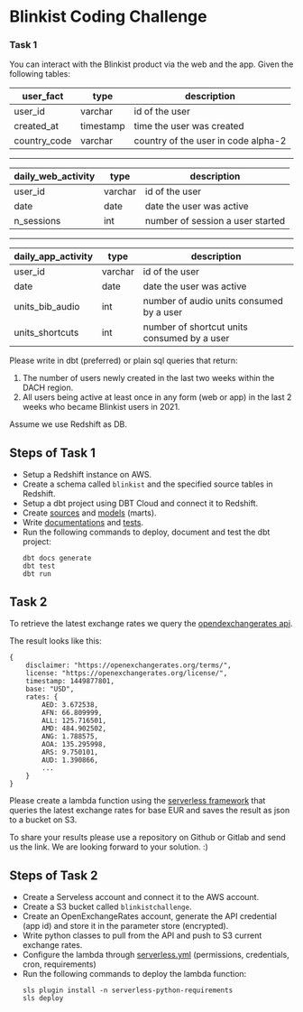 # Blinkist Coding Challenge

### Task 1

You can interact with the Blinkist product via the web and the app. Given the following tables:

| user_fact    | type      | description                         |
|--------------|-----------|-------------------------------------|
| user_id      | varchar   | id of the user                      |
| created_at   | timestamp | time the user was created           |
| country_code | varchar   | country of the user in code alpha-2 |


---

| daily_web_activity | type    | description                      |
|--------------------|---------|----------------------------------|
| user_id            | varchar | id of the user                   |
| date               | date    | date the user was active         |
| n_sessions         | int     | number of session a user started |

---

| daily_app_activity | type    | description                                 |
|--------------------|---------|---------------------------------------------|
| user_id            | varchar | id of the user                              |
| date               | date    | date the user was active                    |
| units_bib_audio    | int     | number of audio units consumed by a user    |
| units_shortcuts    | int     | number of shortcut units consumed by a user |


Please write in dbt (preferred) or plain sql queries that return:
1. The number of users newly created in the last two weeks within the DACH region. 
2. All users being active at least once in any form (web or app) in the last 2 weeks who became Blinkist users in 2021.

Assume we use Redshift as DB.

## Steps of Task 1
- Setup a Redshift instance on AWS.
- Create a schema called `blinkist` and the specified source tables in Redshift.
- Setup a dbt project using DBT Cloud and connect it to Redshift.
- Create [sources](./task1/models/core/scr_blinkist.yml) and [models](./task1/models/core/) (marts).
- Write [documentations](./task1/models/core/scr_blinkist.yml) and [tests](./task1/models/core/mart.yml).
- Run the following commands to deploy, document and test the dbt project:
    ```
    dbt docs generate
    dbt test
    dbt run
    ```

## Task 2

To retrieve the latest exchange rates we query the [opendexchangerates api](https://docs.openexchangerates.org/docs/latest-json).  

The result looks like this:

```
{
    disclaimer: "https://openexchangerates.org/terms/",
    license: "https://openexchangerates.org/license/",
    timestamp: 1449877801,
    base: "USD",
    rates: {
        AED: 3.672538,
        AFN: 66.809999,
        ALL: 125.716501,
        AMD: 484.902502,
        ANG: 1.788575,
        AOA: 135.295998,
        ARS: 9.750101,
        AUD: 1.390866,
        ...
    }
}
```

Please create a lambda function using the [serverless framework](https://www.serverless.com/framework/docs/providers/aws/guide/functions) that queries the latest exchange rates for base EUR and saves the result as json to a bucket on S3.

To share your results please use a repository on Github or Gitlab and send us the link. We are looking forward to your solution. :)

## Steps of Task 2
- Create a Serveless account and connect it to the AWS account.
- Create a S3 bucket called `blinkistchallenge`.
- Create an OpenExchangeRates account, generate the API credential (app id) and store it in the parameter store (encrypted).
- Write python classes to pull from the API and push to S3 current exchange rates.
- Configure the lambda through [serverless.yml](./task2/serverless.yml) (permissions, credentials, cron, requirements)
- Run the following commands to deploy the lambda function:
    ```
    sls plugin install -n serverless-python-requirements
    sls deploy
    ```